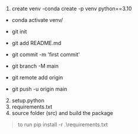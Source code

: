 1. create venv
-conda create -p venv python==3.10
- conda activate venv/

- git init
- git add README.md
- git commit -m 'first commit'
- git branch -M main
- git remote add origin
- git push -u origin main



2. setup.python
3. requirements.txt
4. source folder (src) and build the package

> to run 
pip install -r .\requirements.txt
